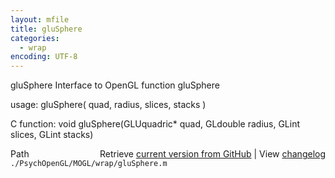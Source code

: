 ```yaml
---
layout: mfile
title: gluSphere
categories:
  - wrap
encoding: UTF-8
---
```


gluSphere  Interface to OpenGL function gluSphere

usage:  gluSphere\( quad, radius, slices, stacks \)

C function:  void gluSphere\(GLUquadric\* quad, GLdouble radius, GLint slices, GLint stacks\)


<div class="code_header" style="text-align:right;">
  <span style="float:left;">Path&nbsp;&nbsp;</span> <span class="counter">Retrieve <a href=
  "https://raw.github.com/Psychtoolbox-3/Psychtoolbox-3/beta/./PsychOpenGL/MOGL/wrap/gluSphere.m">current version from GitHub</a> | View <a href=
  "https://github.com/Psychtoolbox-3/Psychtoolbox-3/commits/beta/./PsychOpenGL/MOGL/wrap/gluSphere.m">changelog</a></span>
</div>
<div class="code">
  <code>./PsychOpenGL/MOGL/wrap/gluSphere.m</code>
</div>
